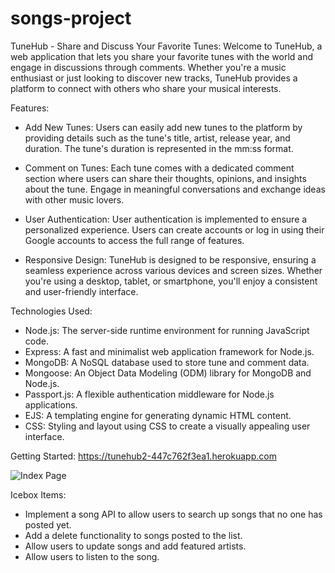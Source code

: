 # songs-project
TuneHub - Share and Discuss Your Favorite Tunes:
   Welcome to TuneHub, a web application that lets you share your favorite tunes with the world and engage in discussions through comments. Whether you're a music enthusiast or just looking to discover new tracks, TuneHub provides a platform to connect with others who share your musical interests.

Features:
* Add New Tunes: Users can easily add new tunes to the platform by providing details such as the tune's title, artist, release year, and duration. The tune's duration is represented in the mm:ss format.

* Comment on Tunes: Each tune comes with a dedicated comment section where users can share their thoughts, opinions, and insights about the tune. Engage in meaningful conversations and exchange ideas with other music lovers.

* User Authentication: User authentication is implemented to ensure a personalized experience. Users can create accounts or log in using their Google accounts to access the full range of features.

* Responsive Design: TuneHub is designed to be responsive, ensuring a seamless experience across various devices and screen sizes. Whether you're using a desktop, tablet, or smartphone, you'll enjoy a consistent and user-friendly interface.

Technologies Used:
* Node.js: The server-side runtime environment for running JavaScript code.
* Express: A fast and minimalist web application framework for Node.js.
* MongoDB: A NoSQL database used to store tune and comment data.
* Mongoose: An Object Data Modeling (ODM) library for MongoDB and Node.js.
* Passport.js: A flexible authentication middleware for Node.js applications.
* EJS: A templating engine for generating dynamic HTML content.
* CSS: Styling and layout using CSS to create a visually appealing user interface.

Getting Started: https://tunehub2-447c762f3ea1.herokuapp.com

![Index Page](https://i.imgur.com/4ITTVD0.png)

Icebox Items:
* Implement a song API to allow users to search up songs that no one has posted yet.
* Add a delete functionality to songs posted to the list.
* Allow users to update songs and add featured artists.
* Allow users to listen to the song.
